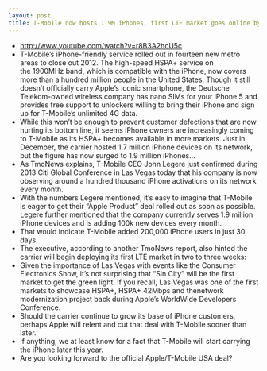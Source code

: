 ```yaml
---
layout: post
title: T-Mobile now hosts 1.9M iPhones, first LTE market goes online by February
---
```

* http://www.youtube.com/watch?v=r8B3A2hcU5c
* T-Mobile’s iPhone-friendly service rolled out in fourteen new metro areas to close out 2012. The high-speed HSPA+ service on the 1900MHz band, which is compatible with the iPhone, now covers more than a hundred million people in the United States. Though it still doesn’t officially carry Apple’s iconic smartphone, the Deutsche Telekom-owned wireless company has nano SIMs for your iPhone 5 and provides free support to unlockers willing to bring their iPhone and sign up for T-Mobile’s unlimited 4G data.
* While this won’t be enough to prevent customer defections that are now hurting its bottom line, it seems iPhone owners are increasingly coming to T-Mobile as its HSPA+ becomes available in more markets. Just in December, the carrier hosted 1.7 million iPhone devices on its network, but the figure has now surged to 1.9 million iPhones…
* As TmoNews explains, T-Mobile CEO John Legere just confirmed during 2013 Citi Global Conference in Las Vegas today that his company is now observing around a hundred thousand iPhone activations on its network every month.
* With the numbers Legere mentioned, it’s easy to imagine that T-Mobile is eager to get their “Apple Product” deal rolled out as soon as possible. Legere further mentioned that the company currently serves 1.9 million iPhone devices and is adding 100k new devices every month.
* That would indicate T-Mobile added 200,000 iPhone users in just 30 days.
* The executive, according to another TmoNews report, also hinted the carrier will begin deploying its first LTE market in two to three weeks:
* Given the importance of Las Vegas with events like the Consumer Electronics Show, it’s not surprising that “Sin City” will be the first market to get the green light. If you recall, Las Vegas was one of the first markets to showcase HSPA+, HSPA+ 42Mbps and thenetwork modernization project back during Apple’s WorldWide Developers Conference.
* Should the carrier continue to grow its base of iPhone customers, perhaps Apple will relent and cut that deal with T-Mobile sooner than later.
* If anything, we at least know for a fact that T-Mobile will start carrying the iPhone later this year.
* Are you looking forward to the official Apple/T-Mobile USA deal?

